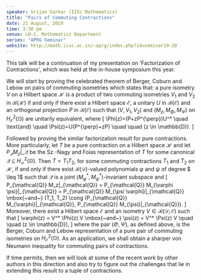 ```yaml
---
speaker: Srijan Sarkar (IISc Mathematics)
title: "Pairs of Commuting Contractions"
date: 21 August, 2019
time: 3:30 pm
venue: LH-1, Mathematics Department
series: "APRG Seminar"
website: http://math.iisc.ac.in/~aprg/index.php?id=seminar19-20
---
```


This talk will be a continuation of my presentation on 'Factorization
of Contractions', which was held at the in-house symposium this year. 

We will start by proving the celebrated theorem of Berger, Coburn and
Lebow on pairs of commuting isometries which states that:
a pure isometry $V$ on a Hilbert space $\mathcal{H}$ is a product of
two commuting isometries $V_1$ and $V_2$ in
$\mathcal{B}(\mathcal{H})$ if and only if there exist a Hilbert
space $\mathcal{E}$, a unitary $U$ in $\mathcal{B}(\mathcal{E})$ and
an orthogonal projection $P$ in $\mathcal{B}(\mathcal{E})$ such that
$(V, V_1, V_2)$ and $(M_z, M_{\Phi}, M_{\Psi})$ on
$H^2_{\mathcal{E}}(\mathbb{D})$ are unitarily equivalent, where
\[
\Phi(z)=(P+zP^{\perp})U^* \quad \text{and} \quad
\Psi(z)=U(P^{\perp}+zP) \quad \quad (z \in \mathbb{D}).
\]

Followed by proving the similar factorization result for pure contractions.
More particularly, let $T$ be a pure contraction on a Hilbert space
$\mathcal{H}$ and let $P_{\mathcal{Q}} M_z|\_{\mathcal{Q}}$ be the Sz.-Nagy and Foias
representation of $T$ for some canonical $\mathcal{Q} \subseteq
H^2_{\mathcal{D}}(\mathbb{D})$. Then $T = T_1 T_2$, for some
commuting contractions $T_1$ and $T_2$ on $\mathcal{H}$, if and only
if there exist $\mathcal{B}(\mathcal{D})$-valued polynomials
$\varphi$ and $\psi$ of degree $ \leq 1$ such that $\mathcal{Q}$ is
a joint $(M_{\varphi}^*, M_{\psi}^*)$-invariant subspace and
\[
P_{\mathcal{Q}} M_z|\_{\mathcal{Q}} = P_{\mathcal{Q}} M_{\varphi
\psi}|\_{\mathcal{Q}} = P_{\mathcal{Q}} M_{\psi
\varphi}|\_{\mathcal{Q}} \mbox{~and~} (T_1, T_2) \cong
(P_{\mathcal{Q}} M_{\varphi}|\_{\mathcal{Q}}, P_{\mathcal{Q}}
M_{\psi}|\_{\mathcal{Q}}).
\]
Moreover, there exist a Hilbert space $\mathcal{E}$ and an isometry
$V \in \mathcal{B}(\mathcal{D}; \mathcal{E})$ such that
\[
\varphi(z) = V^* \Phi(z) V \mbox{~and~} \psi(z) =
V^* \Psi(z) V \quad \quad (z \in \mathbb{D}),
\]
where the pair $(\Phi, \Psi)$, as defined above, is the Berger,
Coburn and Lebow representation of a pure pair of commuting
isometries on $H^2_{\mathcal{E}}(\mathbb{D})$. As an application, we shall obtain a
sharper von Neumann inequality for commuting pairs of contractions.

If time permits, then we will look at some of the recent work by other authors
in this direction and also try to figure out the challenges that lie in extending
this result to a tuple of contractions.
